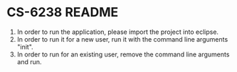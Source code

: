 CS-6238 README
=======

1. In order to run the application, please import the project into eclipse.
2. In order to run it for a new user, run it with the command line arguments "init".
3. In order to run for an existing user, remove the command line arguments and run.